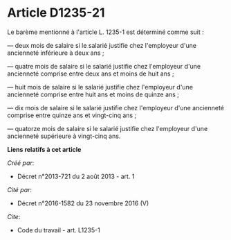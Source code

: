 # Article D1235-21

Le barème mentionné à l'article L. 1235-1 est déterminé comme suit : 

― deux mois de salaire si le salarié justifie chez l'employeur d'une ancienneté inférieure à deux ans ; 

― quatre mois de salaire si le salarié justifie chez l'employeur d'une ancienneté comprise entre deux ans et moins de huit
ans ; 

― huit mois de salaire si le salarié justifie chez l'employeur d'une ancienneté comprise entre huit ans et moins de quinze
ans ; 

― dix mois de salaire si le salarié justifie chez l'employeur d'une ancienneté comprise entre quinze ans et vingt-cinq ans ; 

― quatorze mois de salaire si le salarié justifie chez l'employeur d'une ancienneté supérieure à vingt-cinq ans.

**Liens relatifs à cet article**

_Créé par_:

  - Décret n°2013-721 du 2 août 2013 - art. 1

_Cité par_:

  - Décret n°2016-1582 du 23 novembre 2016 (V)

_Cite_:

  - Code du travail - art. L1235-1
